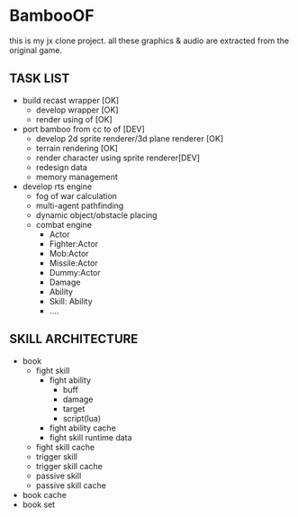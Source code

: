BambooOF
========
this is my jx clone project. all these graphics & audio are extracted from the original game.

TASK LIST
---------
* build recast wrapper [OK]
  * develop wrapper [OK]
  * render using of [OK]
* port bamboo from cc to of [DEV]
  * develop 2d sprite renderer/3d plane renderer [OK]
  * terrain rendering [OK]
  * render character using sprite renderer[DEV]
  * redesign data
  * memory management
* develop rts engine
  * fog of war calculation
  * multi-agent pathfinding
  * dynamic object/obstacle placing
  * combat engine
    * Actor
    * Fighter:Actor
    * Mob:Actor
    * Missile:Actor
    * Dummy:Actor
    * Damage
    * Ability
    * Skill: Ability
    * ....

SKILL ARCHITECTURE
---------
- book
	- fight skill
		- fight ability
			- buff
			- damage
			- target
			- script(lua)
		- fight ability cache
		- fight skill runtime data
	- fight skill cache
	- trigger skill
	- trigger skill cache
	- passive skill
	- passive skill cache
- book cache
- book set

